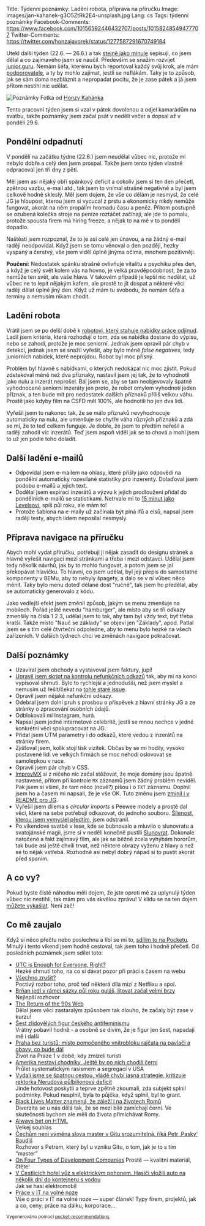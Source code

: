 Title: Týdenní poznámky: Ladění robota, příprava na příručku
Image: images/jan-kahanek-g3O5ZtRk2E4-unsplash.jpg
Lang: cs
Tags: týdenní poznámky
Facebook-Comments: https://www.facebook.com/10156592446432707/posts/10158248549477707
Twitter-Comments: https://twitter.com/honzajavorek/status/1277587291670749184


Utekl další týden (22.6. — 26.6.) a tak [stejně jako minule]({filename}2020-06-19_tydenni-poznamky-cisla-a-e-maily.md) sepisuji, co jsem dělal a co zajímavého jsem se naučil. Především se snažím rozvíjet [junior.guru](https://junior.guru/). Nemám šéfa, kterému bych reportoval každý svůj krok, ale mám [podporovatele](https://junior.guru/donate/), a ty by mohlo zajímat, jestli se neflákám. Taky je to způsob, jak se sám doma nezbláznit a nepropadat pocitu, že je zase pátek a já jsem přitom nestihl nic udělat.

![Poznámky]({static}/images/jan-kahanek-g3O5ZtRk2E4-unsplash.jpg)
Fotka od [Honzy Kahánka](https://unsplash.com/@honza_kahanek)


Tento pracovní týden jsem si vzal v pátek dovolenou a odjel kamarádům na svatbu, takže poznámky jsem začal psát v neděli večer a dopsal až v pondělí 29.6.


## Pondělní odpadnutí

V pondělí na začátku týdne (22.6.) jsem neudělal vůbec nic, protože mi nebylo dobře a celý den jsem prospal. Takže jsem tento týden vlastně odpracoval jen tři dny z pěti.

Měl jsem asi nějaký obří spánkový deficit a cokoliv jsem si ten den přečetl, zpětnou vazbu, e-mail atd., tak jsem to vnímal strašně negativně a byl jsem celkově hodně skleslý. Měl jsem dojem, že vše co dělám je nesmysl, že celé JG je hloupost, kterou jsem si vycucal z prstu a ekonomicky nikdy nemůže fungovat, akorát na něm propálím hromadu času a peněz. Přitom postupně se ozubená kolečka stroje na peníze roztáčet začínají, ale jde to pomalu, protože spousta firem má hiring freeze, a nějak to na mě v to pondělí dopadlo.

Naštěstí jsem rozpoznal, že to je asi celé jen únavou, a na žádný e-mail raději neodpovídal. Když jsem se tomu věnoval o den později, hezky vyspaný a čerstvý, vše jsem viděl úplně jinýma očima, mnohem pozitivněji.

**Poučení:** Nedostatek spánku strašně ovlivňuje vitalitu a psychiku přes den, a když je celý svět kolem vás na hovno, je velká pravděpodobnost, že za to nemůže ten svět, ale vaše hlava. V takovém případě je lepší nic nedělat, už vůbec ne to lepit nějakým kafem, ale prostě to jít dospat a některé věci raději dělat úplně jiný den. Když už mám tu svobodu, že nemám šéfa a termíny a nemusím nikam chodit.


## Ladění robota

Vrátil jsem se po delší době k [robotovi, který stahuje nabídky práce odjinud](junior.guru/jobs/#jobs-bot). Ladil jsem kritéria, která rozhodují o tom, zda se nabídka dostane do výpisu, nebo se zahodí, protože je moc seniorní. Jednak jsem opravil pár chyb v detekci, jednak jsem se snažil vyřešit, aby bylo méně _false negatives_, tedy juniorních nabídek, které neprojdou. Robot byl moc přísný.

Problém byl hlavně s nabídkami, o kterých nedokázal nic moc zjistit. Pokud zdetekoval méně než dva příznaky, nastavil jsem jej tak, že to vyhodnotil jako nulu a inzerát neprošel. Bál jsem se, aby se tam neobjevovaly špatně vyhodnocené seniorní inzeráty jen proto, že robot omylem vyhodnotí jeden příznak, a ten bude mít pro nedostatek dalších příznaků příliš velkou váhu. Prostě jako kdyby film na ČSFD měl 100%, ale hodnotili ho jen dva lidi.

Vyřešil jsem to nakonec tak, že se málo příznaků nevyhodnocuje automaticky na nulu, ale umenšuje se chytře váha různých příznaků a zdá se mi, že to teď celkem funguje. Je dobře, že jsem to předtím neřešil a raději zahodil víc inzerátů. Teď jsem aspoň viděl jak se to chová a mohl jsem to už jen podle toho doladit.


## Další ladění e-mailů

- Odpovídal jsem e-mailem na ohlasy, které přišly jako odpovědi na pondělní automaticky rozesílané statistiky pro inzerenty. Dolaďoval jsem podobu e-mailů a jejich text.
- Dodělal jsem expiraci inzerátů a výzvu k jejich prodloužení přidal do pondělních e-mailů se statistikami. Netrvalo mi to [15 minut jako Levelsovi](https://mobile.twitter.com/levelsio/status/1190169746408267776), spíš půl roku, ale mám to!
- Protože šablona na e-maily už začínala být plná ifů a elsů, napsal jsem raději testy, abych lidem neposílal nesmysly.


## Příprava navigace na příručku

Abych mohl vydat příručku, potřebuji ji nějak zasadit do designu stránek a hlavně vyřešit navigaci mezi stránkami a třeba i mezi odstavci. Udělal jsem tedy několik návrhů, jak by to mohlo fungovat, a potom jsem se jal překopávat hlavičku. To hlavní, co jsem udělal, byl její přepis do samostatné komponenty v BEMu, aby to nebyly špagety, a dalo se v ní vůbec něco měnit. Taky bylo menu doteď dělané dost "ručně", tak jsem ho předělal, aby se automaticky generovalo z kódu.

Jako vedlejší efekt jsem změnil způsob, jakým se menu zmenšuje na mobilech. Pořád ještě nevedu "hamburger", ale místo aby se tři odkazy zmenšily na čísla 1 2 3, udělal jsem to tak, aby tam byl vždy text, byť třeba kratší. Takže místo "Nauč se základy" se objeví jen "Základy", apod. Patlal jsem se s tím celé čtvrteční odpoledne, aby to menu bylo hezké na všech zařízeních. V dalších týdnech chci ve změnách navigace pokračovat.


## Další poznámky

- Uzavíral jsem obchody a vystavoval jsem faktury, jupí!
- [Upravil jsem skript na kontrolu nefunkčních odkazů](https://github.com/honzajavorek/junior.guru/commit/918a3becdeae3814652225ab2af569b87dd86781) tak, aby mi na konci vypisoval shrnutí. Bylo to rychlejší a jednodušší, než jsem myslel a nemusím už řešit/čekat na [tohle staré issue](https://github.com/stevenvachon/broken-link-checker/issues/169).
- Opravil jsem nějaké nefunkční odkazy.
- Odebral jsem dolní pruh s prosbou o příspěvek z hlavní stránky JG a ze stránky o zpracování osobních údajů.
- Odblokovali mi Instagram, hurá.
- Napsal jsem jedné internetové celebritě, jestli se mnou nechce v jedné konkrétní věci spolupracovat na JG.
- Přidal jsem UTM parametry i do odkazů, které vedou z inzerátů na stránky firem.
- Zjišťoval jsem, kolik stojí tisk vizitek. Občas by se mi hodily, vysoko postavené lidi ve velkých firmách se moc nehodí oslovovat se samolepkou v ruce.
- Opravil jsem pár chyb v CSS.
- [ImprovMX](https://improvmx.com) si z ničeho nic začal stěžovat, že moje domény jsou špatně nastavené, přitom při kontrole `MX` záznamů jsem žádný problém neviděl. Pak jsem si všiml, že tam něco (nově?) píšou i o `TXT` záznamu. Doplnil jsem ho a časem mi napsali, že je vše OK. Tuto změnu jsem [zmínil i v README pro JG](https://github.com/honzajavorek/junior.guru/commit/66a124fcbfc320058ad1d97e4a71e5d0ea50eee4).
- Vyřešil jsem dilema s _circular imports_ s Peewee modely a prostě dal věci, které na sebe potřebují odkazovat, do jednoho souboru. [Šílenost, kterou jsem vymyslel předtím](https://stackoverflow.com/a/62404730/325365), jsem odstranil.
- Po víkendové svatbě v lese, kde se bubnovalo a mluvilo o slunovratu a svatojánské magii, jsme si v neděli konečně pustili [Slunovrat](https://aerovod.cz/katalog/slunovrat). Dokonale natočené a fakt zajímavý film, ale jak se běžně zcela vyhýbám hororům, tak bude asi ještě chvíli trvat, než některé obrazy vyženu z hlavy a než se to nějak vstřebá. Rozhodně asi nebyl dobrý nápad si to pustit akorát před spaním.


## A co vy?

Pokud byste čistě náhodou měli dojem, že jste oproti mě za uplynulý týden vůbec nic nestihli, tak mám pro vás skvělou zprávu! V klidu se na ten dojem [můžete vykašlat]({filename}2020-06-04_neni-to-zavod.md). Není zač!


## Co mě zaujalo

Když si něco přečtu nebo poslechnu a líbí se mi to, [sdílím to na Pocketu](https://getpocket.com/@honzajavorek). Minulý i tento víkend jsem hodně cestoval, tak jsem toho i hodně přečetl. Od posledních poznámek jsem sdílel toto:

- [UTC is Enough for Everyone, Right?](https://zachholman.com/talk/utc-is-enough-for-everyone-right)<br>Hezké shrnutí toho, na co si dávat pozor při práci s časem na webu
- [Všechno zrušit?](https://www.jestevetsikritik.cz/komentare/1045-vsechno-zrusit)<br>Poctivý rozbor toho, proč teď některá díla mizí z Netflixu a spol.
- [Brňan jedl v rámci sázky půl roku guláš, litovat začal velmi brzy](https://www.novinky.cz/muzi/clanek/brnan-jedl-v-ramci-sazky-pul-roku-gulas-litovat-zacal-velmi-brzy-40328132#seq_no=5&source=hp&dop_ab_variant=298111&dop_req_id=GBm5qgdwUXT-202006191809&dop_source_zone_name=novinky.sznhp.box&utm_source=www.seznam.cz&utm_medium=z-boxiku&utm_campaign=)<br>Nejlepší rozhovor
- [The Return of the 90s Web](https://mxb.dev/blog/the-return-of-the-90s-web/)<br>Dělal jsem věci zastaralým způsobem tak dlouho, že začaly být zase v kurzu!
- [Šest zlidovělých figur českého antifeminismu](https://denikreferendum.cz/clanek/31353-sest-zlidovelych-figur-ceskeho-antifeminismu)<br>Vrátný pobavil hodně - a osobně se divím, že je figur jen šest, napadají mě i další
- [Praha bez turistů: místo pomočeného vnitrobloku rajčata na pavlači a obavy, co bude dál](https://a2larm.cz/2020/06/praha-bez-turistu-misto-pomoceneho-vnitrobloku-rajcata-na-pavlaci-a-obavy-co-bude-dal/)<br>Život na Praze 1 v době, kdy zmizeli turisti
- [Amerika nestaví chodníky. Ještě by po nich chodili černí](https://t.co/9XAxc33FXm?ssr=true)<br>Průlet systematickým rasismem a segregací v USA
- [Vydali jsme se špatnou cestou, vládě chybí jasná strategie, kritizuje rektorka Nerudová půlbilionový deficit](https://www.irozhlas.cz/zpravy-domov/ekonomika-deficit-koronavirus-schodek-schillerova-babis-investice-nerudova_2006210700_sto)<br>Jinde hotovost poskytli a teprve zpětně zkoumali, zda subjekt splnil podmínky. Pokud nesplnil, byla to půjčka, když splnil, byl to grant.
- [Black Lives Matter znamená, že záleží i na životech Romů](https://wave.rozhlas.cz/black-lives-matter-znamena-ze-zalezi-i-na-zivotech-romu-8222178)<br>Diverzita se u nás dělá tak, že se mezi bílé zamíchají černí. Ve skutečnosti bychom ale měli do života přimíchávat Romy.
- [Always bet on HTML](https://gomakethings.com/always-bet-on-html/)<br>Velkej souhlas
- [Čechům není výměna slova master v Gitu srozumitelná, říká Petr ‚Pasky‘ Baudiš](https://t.co/QZDfvgWmbr?ssr=true)<br>Rozhovor s Petrem, který byl u vzniku Gitu, o tom, jak je to s tím “master”
- [On Four Types of Development Companies](https://almad.blog/notes/2020/on-four-types-of-dev-companies/) Prostě — kvalitní materiál, čtěte!
- [V Čestlicích hořel vůz s elektrickým pohonem. Hasiči vložili auto na několik dní do kontejneru s vodou](https://www.irozhlas.cz/zivotni-styl/auto/pozar-elektromobilu-praha-skoda-dva-miliony-korun_2006250738_vin)<br>Jak se hasí elektromobil
- [Práce v IT na volné noze](https://navolnenoze.cz/blog/it/)<br>Vše o práci v IT na volné noze — super článek! Typy firem, projektů, jak a co, ceny, práce na dálku, korporace…

<small>Vygenerováno pomocí <a href="https://pypi.org/project/pocket-recommendations/">pocket-recommendations</a>.</small>
